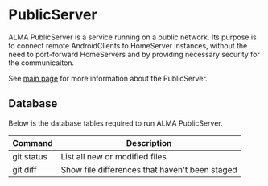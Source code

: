 # PublicServer

ALMA PublicServer is a service running on a public network. Its purpose is to connect remote AndroidClients to HomeServer instances, without the need to port-forward HomeServers and by providing necessary security for the communicaiton. 

See [main page](LINK) for more information about the PublicServer.

## Database
Below is the database tables required to run ALMA PublicServer.

| Command | Description |
| ---     | --- |
| git status | List all new or modified files |
| git diff | Show file differences that haven't been staged |
